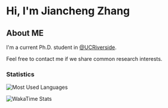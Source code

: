 # Hi, I'm Jiancheng Zhang

## About ME
I'm a current Ph.D. student in [@UCRiverside](https://www.ucr.edu).

Feel free to contact me if we share common research interests.

### Statistics
![Most Used Languages](https://github-readme-stats.vercel.app/api/top-langs/?username=Jianchengz&layout=compact)

![WakaTime Stats](https://github-readme-stats.vercel.app/api/wakatime?username=Jianchengz)

